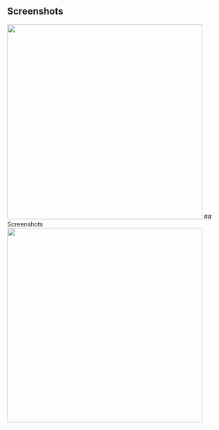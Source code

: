 ## Screenshots
<img src="docs/images/*" width="450px"/>
## Screenshots
<img src="docs/images/*" width="450px"/>
